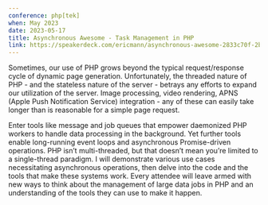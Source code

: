 ```yaml
---
conference: php[tek]
when: May 2023
date: 2023-05-17
title: Asynchronous Awesome - Task Management in PHP
link: https://speakerdeck.com/ericmann/asynchronous-awesome-2833c70f-2b6d-44be-8789-0b6192cff72b
---
```

Sometimes, our use of PHP grows beyond the typical request/response cycle of dynamic page generation. Unfortunately, the threaded nature of PHP - and the stateless nature of the server - betrays any efforts to expand our utilization of the server. Image processing, video rendering, APNS (Apple Push Notification Service) integration - any of these can easily take longer than is reasonable for a simple page request.

Enter tools like message and job queues that empower daemonized PHP workers to handle data processing in the background. Yet further tools enable long-running event loops and asynchronous Promise-driven operations. PHP isn’t multi-threaded, but that doesn’t mean you’re limited to a single-thread paradigm. I will demonstrate various use cases necessitating asynchronous operations, then delve into the code and the tools that make these systems work. Every attendee will leave armed with new ways to think about the management of large data jobs in PHP and an understanding of the tools they can use to make it happen.
